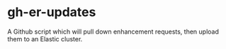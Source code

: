 # gh-er-updates
A Github script which will pull down enhancement requests, then upload them to an Elastic cluster.
